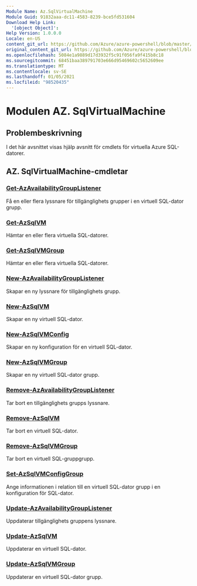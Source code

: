 ```yaml
---
Module Name: Az.SqlVirtualMachine
Module Guid: 91832aaa-dc11-4583-8239-bce5fd531604
Download Help Link:
  '[object Object]': 
Help Version: 1.0.0.0
Locale: en-US
content_git_url: https://github.com/Azure/azure-powershell/blob/master/src/SqlVirtualMachine/SqlVirtualMachine/help/Az.SqlVirtualMachine.md
original_content_git_url: https://github.com/Azure/azure-powershell/blob/master/src/SqlVirtualMachine/SqlVirtualMachine/help/Az.SqlVirtualMachine.md
ms.openlocfilehash: 5084e1a9889d17d3932f5c91f056fa9f415b8c18
ms.sourcegitcommit: 68451baa389791703e666d95469602c5652609ee
ms.translationtype: MT
ms.contentlocale: sv-SE
ms.lasthandoff: 01/05/2021
ms.locfileid: "98520435"
---
```

# Modulen AZ. SqlVirtualMachine
## Problembeskrivning
I det här avsnittet visas hjälp avsnitt för cmdlets för virtuella Azure SQL-datorer.

## AZ. SqlVirtualMachine-cmdletar
### [Get-AzAvailabilityGroupListener](Get-AzAvailabilityGroupListener.md)
Få en eller flera lyssnare för tillgänglighets grupper i en virtuell SQL-dator grupp.

### [Get-AzSqlVM](Get-AzSqlVM.md)
Hämtar en eller flera virtuella SQL-datorer.

### [Get-AzSqlVMGroup](Get-AzSqlVMGroup.md)
Hämtar en eller flera virtuella SQL-datorer.

### [New-AzAvailabilityGroupListener](New-AzAvailabilityGroupListener.md)
Skapar en ny lyssnare för tillgänglighets grupp.

### [New-AzSqlVM](New-AzSqlVM.md)
Skapar en ny virtuell SQL-dator.

### [New-AzSqlVMConfig](New-AzSqlVMConfig.md)
Skapar en ny konfiguration för en virtuell SQL-dator.

### [New-AzSqlVMGroup](New-AzSqlVMGroup.md)
Skapar en ny virtuell SQL-dator grupp.

### [Remove-AzAvailabilityGroupListener](Remove-AzAvailabilityGroupListener.md)
Tar bort en tillgänglighets grupps lyssnare.

### [Remove-AzSqlVM](Remove-AzSqlVM.md)
Tar bort en virtuell SQL-dator.

### [Remove-AzSqlVMGroup](Remove-AzSqlVMGroup.md)
Tar bort en virtuell SQL-gruppgrupp.

### [Set-AzSqlVMConfigGroup](Set-AzSqlVMConfigGroup.md)
Ange informationen i relation till en virtuell SQL-dator grupp i en konfiguration för SQL-dator.

### [Update-AzAvailabilityGroupListener](Update-AzAvailabilityGroupListener.md)
Uppdaterar tillgänglighets gruppens lyssnare.

### [Update-AzSqlVM](Update-AzSqlVM.md)
Uppdaterar en virtuell SQL-dator.

### [Update-AzSqlVMGroup](Update-AzSqlVMGroup.md)
Uppdaterar en virtuell SQL-dator grupp.

